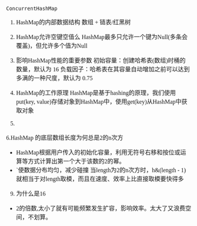 <font face="Simsun" size=3>

~~~
ConcurrentHashMap
~~~

1. HashMap的内部数据结构
   数组 + 链表/红黑树

2. HashMap允许空键空值么
   HashMap最多只允许一个键为Null(多条会覆盖)，但允许多个值为Null

3. 影响HashMap性能的重要参数
   初始容量：创建哈希表(数组)时桶的数量，默认为 16
   负载因子：哈希表在其容量自动增加之前可以达到多满的一种尺度，默认为 0.75

4. HashMap的工作原理
   HashMap是基于hashing的原理，我们使用put(key, value)存储对象到HashMap中，使用get(key)从HashMap中获取对象

5. 

6.HashMap 的底层数组长度为何总是2的n次方
- HashMap根据用户传入的初始化容量，利用无符号右移和按位或运算等方式计算出第一个大于该数的2的幂。
- `使数据分布均匀，减少碰撞
当length为2的n次方时，h&(length - 1) 就相当于对length取模，而且在速度、效率上比直接取模要快得多

9. 为什么是16
- 2的倍数,太小了就有可能频繁发生扩容，影响效率。太大了又浪费空间，不划算。

</font>